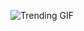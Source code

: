 
<!-- GIF_SECTION -->
![Trending GIF](https://media0.giphy.com/media/v1.Y2lkPThiYjIxNzcyeHcxYjI0bDZneDRvems5amVxZ2ExZjd4NGZhZGRlbXllbzA2bXF5aiZlcD12MV9naWZzX3NlYXJjaCZjdD1n/ZVik7pBtu9dNS/giphy.gif)
<!-- END_GIF_SECTION -->
